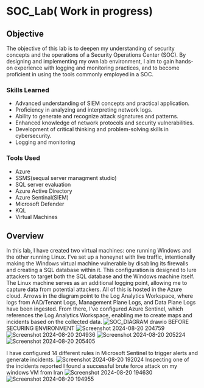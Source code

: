 # SOC_Lab( Work in progress)

## Objective
The objective of this lab is to deepen my understanding of security concepts and the operations of a Security Operations Center (SOC). By designing and implementing my own lab environment, I aim to gain hands-on experience with logging and monitoring practices, and to become proficient in using the tools commonly employed in a SOC.



### Skills Learned

- Advanced understanding of SIEM concepts and practical application.
- Proficiency in analyzing and interpreting network logs.
- Ability to generate and recognize attack signatures and patterns.
- Enhanced knowledge of network protocols and security vulnerabilities.
- Development of critical thinking and problem-solving skills in cybersecurity.
- Logging and monitoring 

### Tools Used
- Azure
- SSMS(sequal server managment studio)
- SQL server evaluation
- Azure Active Directory
- Azure Sentinal(SIEM)
- Microsoft Defender
- KQL
- Virtual Machines 
## Overview
In this lab, I have created two virtual machines: one running Windows and the other running Linux. I've set up a honeynet with live traffic, intentionally making the Windows virtual machine vulnerable by disabling its firewalls and creating a SQL database within it. This configuration is designed to lure attackers to target both the SQL database and the Windows machine itself. The Linux machine serves as an additional logging point, allowing me to capture data from potential attackers. All of this is hosted in the Azure cloud. Arrows in the diagram point to the Log Analytics Workspace, where logs from AAD/Tenant Logs, Management Plane Logs, and Data Plane Logs have been ingested. From there, I've configured Azure Sentinel, which references the Log Analytics Workspace, enabling me to create maps and incidents based on the collected data. 
![SOC_DIAGRAM drawio](https://github.com/user-attachments/assets/44a174e7-c372-48eb-adba-0d99c9c2be28)
BEFORE SECURING ENVIRONMENT
![Screenshot 2024-08-20 204759](https://github.com/user-attachments/assets/c6aac3fa-1a13-463b-a526-621ea0b00ae7)
![Screenshot 2024-08-20 204936](https://github.com/user-attachments/assets/08b470da-a04d-4e64-9a12-af0ea1a4a7bc)
![Screenshot 2024-08-20 205224](https://github.com/user-attachments/assets/bd4edf7d-3ec2-481a-a965-139752c4c3b5)
![Screenshot 2024-08-20 205405](https://github.com/user-attachments/assets/d2c62c1e-5d82-447b-bde6-56353f5c4980)




I have configured 14 different rules in Microsoft Sentinel to trigger alerts and generate incidents.
![Screenshot 2024-08-20 192024](https://github.com/user-attachments/assets/bef43d1a-c208-448a-b2c9-2b75799b6701)
Inspecting one of the incidents reported I found a successful brute force attack on my windows VM from Iran
![Screenshot 2024-08-20 194630](https://github.com/user-attachments/assets/49c79b02-8b73-4eba-b3aa-be5322467e57)
![Screenshot 2024-08-20 194955](https://github.com/user-attachments/assets/fdaf4400-03cd-4923-901f-4733b1184e08)

















